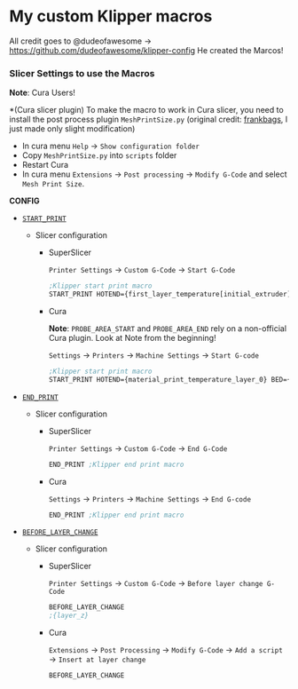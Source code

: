 # My custom Klipper macros

All credit goes to @dudeofawesome -> https://github.com/dudeofawesome/klipper-config
He created the Marcos!


### Slicer Settings to use the Macros
**Note**: Cura Users!

*(Cura slicer plugin) To make the macro to work in Cura slicer, you need to install the post process plugin `MeshPrintSize.py` (original credit: [frankbags](https://gist.github.com/frankbags/c85d37d9faff7bce67b6d18ec4e716ff), I just made only slight modification)
- In cura menu `Help` -> `Show configuration folder`
- Copy `MeshPrintSize.py` into `scripts` folder
- Restart Cura
- In cura menu `Extensions` -> `Post processing` -> `Modify G-Code` and select `Mesh Print Size`.

**CONFIG**

- [`START_PRINT`](./print_start.cfg)

  - Slicer configuration

    - SuperSlicer

      `Printer Settings` → `Custom G-Code` → `Start G-Code`

      ```lisp
      ;Klipper start print macro
      START_PRINT HOTEND={first_layer_temperature[initial_extruder]+extruder_temperature_offset[initial_extruder]} BED={first_layer_bed_temperature} RELATIVE_E_MODE={use_relative_e_distances} PROBE=true PROBE_AREA_START={first_layer_print_min[0]},{first_layer_print_min[1]} PROBE_AREA_END={first_layer_print_max[0]},{first_layer_print_max[1]}
      ```

    - Cura

      **Note**: `PROBE_AREA_START` and `PROBE_AREA_END` rely on a non-official
      Cura plugin. Look at Note from the beginning!

      `Settings` → `Printers` → `Machine Settings` → `Start G-code`

      ```lisp
      ;Klipper start print macro
      START_PRINT HOTEND={material_print_temperature_layer_0} BED={material_bed_temperature_layer_0} RELATIVE_E_MODE={relative_extrusion} PROBE=true PROBE_AREA_START_X=%MINX% PROBE_AREA_START_Y=%MINY% PROBE_AREA_END_X=%MAXX% PROBE_AREA_END_Y=%MAXY%
      ```

- [`END_PRINT`](./print_end.cfg)

  - Slicer configuration

    - SuperSlicer

      `Printer Settings` → `Custom G-Code` → `End G-Code`

      ```lisp
      END_PRINT ;Klipper end print macro
      ```

    - Cura

      `Settings` → `Printers` → `Machine Settings` → `End G-code`

      ```lisp
      END_PRINT ;Klipper end print macro
      ```

- [`BEFORE_LAYER_CHANGE`](./layer_before_change.cfg)

  - Slicer configuration

    - SuperSlicer

      `Printer Settings` → `Custom G-Code` → `Before layer change G-Code`

      ```lisp
      BEFORE_LAYER_CHANGE
      ;{layer_z}
      ```

    - Cura

      `Extensions` → `Post Processing` → `Modify G-Code` → `Add a script` →
      `Insert at layer change`

      ```lisp
      BEFORE_LAYER_CHANGE
      ```
